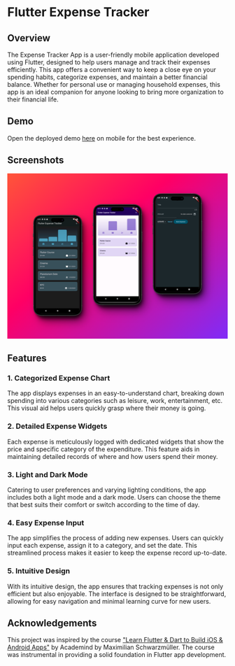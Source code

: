 # Flutter Expense Tracker

## Overview

The Expense Tracker App is a user-friendly mobile application developed using Flutter, designed to help users manage and track their expenses efficiently. This app offers a convenient way to keep a close eye on your spending habits, categorize expenses, and maintain a better financial balance. Whether for personal use or managing household expenses, this app is an ideal companion for anyone looking to bring more organization to their financial life.

## Demo

Open the deployed demo [here](https://flutter-expense-tracker-adala.netlify.app/) on mobile for the best experience.

## Screenshots

![Mockups](assets/images/mockups.png)

## Features

### 1. Categorized Expense Chart
The app displays expenses in an easy-to-understand chart, breaking down spending into various categories such as leisure, work, entertainment, etc. This visual aid helps users quickly grasp where their money is going.
### 2. Detailed Expense Widgets
Each expense is meticulously logged with dedicated widgets that show the price and specific category of the expenditure. This feature aids in maintaining detailed records of where and how users spend their money.
### 3. Light and Dark Mode
Catering to user preferences and varying lighting conditions, the app includes both a light mode and a dark mode. Users can choose the theme that best suits their comfort or switch according to the time of day.
### 4. Easy Expense Input
The app simplifies the process of adding new expenses. Users can quickly input each expense, assign it to a category, and set the date. This streamlined process makes it easier to keep the expense record up-to-date.
### 5. Intuitive Design
With its intuitive design, the app ensures that tracking expenses is not only efficient but also enjoyable. The interface is designed to be straightforward, allowing for easy navigation and minimal learning curve for new users.

## Acknowledgements

This project was inspired by the course ["Learn Flutter & Dart to Build iOS & Android Apps"](https://www.udemy.com/course/learn-flutter-dart-to-build-ios-android-apps/) by Academind by Maximilian Schwarzmüller. The course was instrumental in providing a solid foundation in Flutter app development.
